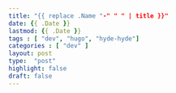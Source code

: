 ```yaml
---
title: "{{ replace .Name "-" " " | title }}"
date: {{ .Date }}
lastmod: {{ .Date }}
tags : [ "dev", "hugo", "hyde-hyde"]
categories : [ "dev" ]
layout: post
type:  "post"
highlight: false
draft: false 
---
```

